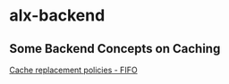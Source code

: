 # alx-backend

## Some Backend Concepts on Caching
[Cache replacement policies - FIFO](https://en.wikipedia.org/wiki/Cache_replacement_policies#First_In_First_Out_%28FIFO%29)

